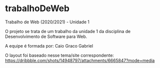 # trabalhoDeWeb
Trabalho de Web (2020/2021) - Unidade 1

O projeto se trata de um trabalho da unidade 1 da disciplina de Desenvolvimento de Software para Web.

A equipe é formada por:
Caio Graco
Gabriel

O layout foi baseado nesse tema/site correspondente: https://dribbble.com/shots/14948797/attachments/6665847?mode=media

